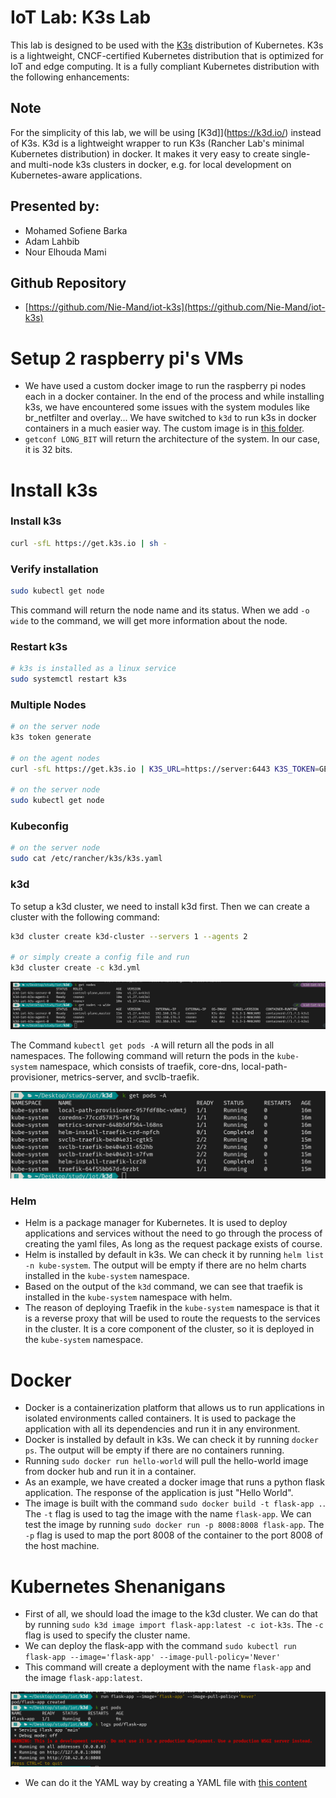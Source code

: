 # IoT Lab: K3s Lab

This lab is designed to be used with the [K3s](https://k3s.io/) distribution of Kubernetes. K3s is a lightweight, CNCF-certified Kubernetes distribution that is optimized for IoT and edge computing. It is a fully compliant Kubernetes distribution with the following enhancements:

## Note
For the simplicity of this lab, we will be using [K3d]](https://k3d.io/) instead of K3s. K3d is a lightweight wrapper to run K3s (Rancher Lab's minimal Kubernetes distribution) in docker. It makes it very easy to create single- and multi-node k3s clusters in docker, e.g. for local development on Kubernetes-aware applications.


## Presented by:
- Mohamed Sofiene Barka
- Adam Lahbib
- Nour Elhouda Mami

## Github Repository
- [https://github.com/Nie-Mand/iot-k3s](https://github.com/Nie-Mand/iot-k3s)


# Setup 2 raspberry pi's VMs
- We have used a custom docker image to run the raspberry pi nodes each in a docker container. In the end of the process and while installing k3s, we have encountered some issues with the system modules like br_netfilter and overlay... We have switched to `k3d` to run k3s in docker containers in a much easier way. The custom image is in [this folder](https://github.com/Nie-Mand/iot-k3s/tree/main/k3s-attempt). 
- `getconf LONG_BIT` will return the architecture of the system. In our case, it is 32 bits.


# Install k3s

### Install k3s
```bash
curl -sfL https://get.k3s.io | sh -
```

### Verify installation
```bash
sudo kubectl get node
```
This command will return the node name and its status. When we add `-o wide` to the command, we will get more information about the node.

### Restart k3s
```bash
# k3s is installed as a linux service
sudo systemctl restart k3s
```

### Multiple Nodes

```bash
# on the server node
k3s token generate

# on the agent nodes
curl -sfL https://get.k3s.io | K3S_URL=https://server:6443 K3S_TOKEN=GENERATED_TOKEN sh -

# on the server node
sudo kubectl get node
```

### Kubeconfig
```bash
# on the server node
sudo cat /etc/rancher/k3s/k3s.yaml
```

### k3d

To setup a k3d cluster, we need to install k3d first. Then we can create a cluster with the following command:
```bash
k3d cluster create k3d-cluster --servers 1 --agents 2

# or simply create a config file and run
k3d cluster create -c k3d.yml
```


![k3d](./assets/get-nodes.png)

The Command `kubectl get pods -A` will return all the pods in all namespaces. The following command will return the pods in the `kube-system` namespace, which consists of traefik, core-dns, local-path-provisioner, metrics-server, and svclb-traefik.

![pods](./assets/pods.png)


### Helm
- Helm is a package manager for Kubernetes. It is used to deploy applications and services without the need to go through the process of creating the yaml files, As long as the request package exists of course.
- Helm is installed by default in k3s. We can check it by running `helm list -n kube-system`. The output will be empty if there are no helm charts installed in the `kube-system` namespace.
- Based on the output of the `k3d` command, we can see that traefik is installed in the `kube-system` namespace with helm.
- The reason of deploying Traefik in the `kube-system` namespace is that it is a reverse proxy that will be used to route the requests to the services in the cluster. It is a core component of the cluster, so it is deployed in the `kube-system` namespace.



# Docker
- Docker is a containerization platform that allows us to run applications in isolated environments called containers. It is used to package the application with all its dependencies and run it in any environment.
- Docker is installed by default in k3s. We can check it by running `docker ps`. The output will be empty if there are no containers running.
- Running `sudo docker run hello-world` will pull the hello-world image from docker hub and run it in a container.
- As an example, we have created a docker image that runs a python flask application. The response of the application is just "Hello World".
- The image is built with the command `sudo docker build -t flask-app .`. The `-t` flag is used to tag the image with the name `flask-app`. We can test the image by running `sudo docker run -p 8008:8008 flask-app`. The `-p` flag is used to map the port 8008 of the container to the port 8008 of the host machine.

# Kubernetes Shenanigans
- First of all, we should load the image to the k3d cluster. We can do that by running `sudo k3d image import flask-app:latest -c iot-k3s`. The `-c` flag is used to specify the cluster name.
- We can deploy the flask-app with the command `sudo kubectl run flask-app --image='flask-app' --image-pull-policy='Never'`
- This command will create a deployment with the name `flask-app` and the image `flask-app:latest`.

![pod](./assets/flask-pod.png)

- We can do it the YAML way by creating a YAML file with [this content](https://github.com/Nie-Mand/iot-k3s/tree/main/manifest.yml)